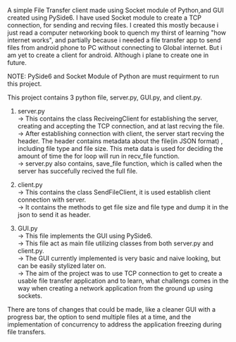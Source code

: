 A simple File Transfer client made using Socket module of Python,and GUI created using PySide6.
I have used Socket module to create a TCP connection, for sending and recving files.
I created this mostly because i just read a computer networking book to quench my thirst of learning "how internet works", and partially because i needed a file transfer app to send
files from android phone to PC without connecting to Global internet. But i am yet to create a client for android. Although i plane to create one in future.

NOTE: PySide6 and Socket Module of Python are must requirment to run this project.

This project contains 3 python file, server.py, GUI.py, and client.py.
1) server.py
  <br/>-> This contains the class ReciveingClient for establishing the server, creating and accepting the TCP connection, and at last recving the file.
  <br/>-> After establishing connection with client, the server start recving the header. The header contains metadata about the file(in JSON format) , including file type and file size.
   This meta data is used for deciding the amount of time the for loop will run in recv_file function.
  <br/>-> server.py also contains, save_file function, which is called when the server has succefully recived the full file.

2) client.py
  <br/>-> This contains the class SendFileClient, it is used establish client connection with server.
  <br/>-> It contains the methods to get file size and file type and dump it in the json to send it as header.

3) GUI.py
   <br/>-> This file implements the GUI using PySide6.
   <br/>-> This file act as main file utilizing classes from both server.py and client.py.
   <br/>-> The GUI currently implemented is very basic and naive looking, but can be easily stylized later on.
   <br/>-> The aim of the project was to use TCP connection to get to create a usable file transfer application and to learn, what challengs comes in the way when creating a network application from the ground up using sockets. <br/>


There are tons of changes that could be made, like a cleaner GUI with a progress bar, the option to send multiple files at a time, and the implementation of concurrency to address the application freezing during file transfers.

